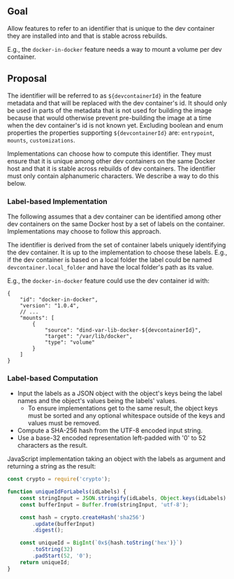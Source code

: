 ## Goal

Allow features to refer to an identifier that is unique to the dev container they are installed into and that is stable across rebuilds.

E.g., the `docker-in-docker` feature needs a way to mount a volume per dev container.

## Proposal

The identifier will be referred to as `${devcontainerId}` in the feature metadata and that will be replaced with the dev container's id. It should only be used in parts of the metadata that is not used for building the image because that would otherwise prevent pre-building the image at a time when the dev container's id is not known yet. Excluding boolean and enum properties the properties supporting `${devcontainerId}` are: `entrypoint`, `mounts`, `customizations`.

Implementations can choose how to compute this identifier. They must ensure that it is unique among other dev containers on the same Docker host and that it is stable across rebuilds of dev containers. The identifier must only contain alphanumeric characters. We describe a way to do this below.

### Label-based Implementation 

The following assumes that a dev container can be identified among other dev containers on the same Docker host by a set of labels on the container. Implementations may choose to follow this approach.

The identifier is derived from the set of container labels uniquely identifying the dev container. It is up to the implementation to choose these labels. E.g., if the dev container is based on a local folder the label could be named `devcontainer.local_folder` and have the local folder's path as its value.

E.g., the `docker-in-docker` feature could use the dev container id with:

```jsonc
{
    "id": "docker-in-docker",
    "version": "1.0.4",
    // ...
    "mounts": [
        {
            "source": "dind-var-lib-docker-${devcontainerId}",
            "target": "/var/lib/docker",
            "type": "volume"
        }
    ]
}
```

### Label-based Computation

- Input the labels as a JSON object with the object's keys being the label names and the object's values being the labels' values.
	- To ensure implementations get to the same result, the object keys must be sorted and any optional whitespace outside of the keys and values must be removed.
- Compute a SHA-256 hash from the UTF-8 encoded input string.
- Use a base-32 encoded representation left-padded with '0' to 52 characters as the result.

JavaScript implementation taking an object with the labels as argument and returning a string as the result:
```js
const crypto = require('crypto');

function uniqueIdForLabels(idLabels) {
	const stringInput = JSON.stringify(idLabels, Object.keys(idLabels).sort()); // sort properties
	const bufferInput = Buffer.from(stringInput, 'utf-8');

	const hash = crypto.createHash('sha256')
		.update(bufferInput)
		.digest();

	const uniqueId = BigInt(`0x${hash.toString('hex')}`)
		.toString(32)
		.padStart(52, '0');
	return uniqueId;
}
```
